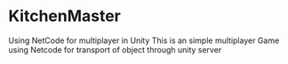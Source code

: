 # KitchenMaster
Using NetCode for multiplayer in Unity 
This is an simple multiplayer Game using Netcode for transport of object through unity server 
